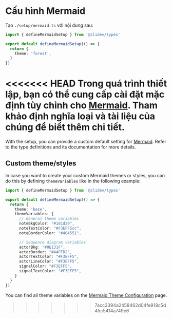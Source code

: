 # Cấu hình Mermaid

<Environment type="client" />

Tạo `./setup/mermaid.ts` với nội dung sau:

```ts
import { defineMermaidSetup } from '@slidev/types'

export default defineMermaidSetup(() => {
  return {
    theme: 'forest',
  }
})
```

<<<<<<< HEAD
Trong quá trình thiết lập, bạn có thể cung cấp cài đặt mặc định tùy chỉnh cho [Mermaid](https://mermaid-js.github.io/). Tham khảo định nghĩa loại và tài liệu của chúng để biết thêm chi tiết.
=======
With the setup, you can provide a custom default setting for [Mermaid](https://mermaid-js.github.io/). Refer to the type definitions and its documentation for more details.

## Custom theme/styles

In case you want to create your custom Mermaid themes or styles, you can do this by defining `themeVariables` like in the following example:

```ts
import { defineMermaidSetup } from '@slidev/types'

export default defineMermaidSetup(() => {
  return {
    theme: 'base',
    themeVariables: {
      // General theme variables
      noteBkgColor: "#181d29",
      noteTextColor: "#F3EFF5cc",
      noteBorderColor: "#404551",

      // Sequence diagram variables
      actorBkg: "#0E131F",
      actorBorder: "#44FFD2",
      actorTextColor: "#F3EFF5",
      actorLineColor: "#F3EFF5",
      signalColor: "#F3EFF5",
      signalTextColor: "#F3EFF5",
    }
  }
})
```

You can find all theme variables on the [Mermaid Theme Configuration](https://mermaid.js.org/config/theming.html) page.
>>>>>>> 7acc3394a2458462d04fe918c5d45c5414a749e6
